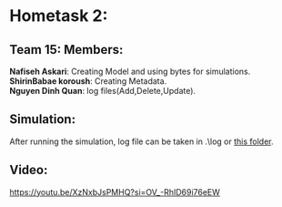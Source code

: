 # Hometask 2:
## Team 15: Members:
**Nafiseh Askari**: Creating Model and using bytes for simulations. <br/>
**ShirinBabae koroush**: Creating Metadata. <br/>
**Nguyen Dinh Quan**: log files(Add,Delete,Update).

## Simulation: 
After running the simulation, log file can be taken in .\log or [this  folder](./log).

## Video:
https://youtu.be/XzNxbJsPMHQ?si=OV_-RhID69i76eEW 
